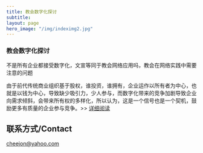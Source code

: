 ```yaml
---
title: 教会数字化探讨
subtitle: 
layout: page
hero_image: "/img/indeximg2.jpg"
---
```


### 教会数字化探讨

不是所有企业都接受数字化，文宣等同于教会网络应用吗，教会在网络实践中需要注意的问题

由于前代传统商业组织基于股权，谁投资，谁拥有，企业运作以所有者为中心，也就是以钱为中心，导致缺少吸引力，少人参与，而数字化带来的竞争加剧导致企业向需求倾斜，会带来所有权的多样化，所以认为，这是一个信号也是一个契机，鼓励更多有质量的企业参与竞争。>>  [详细阅读](/art/digital01/)


## 联系方式/Contact

cheejon@yahoo.com
